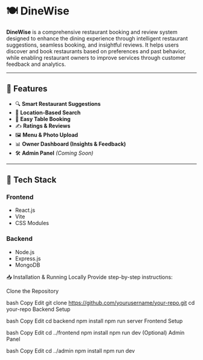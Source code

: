 # 🍽️ DineWise

**DineWise** is a comprehensive restaurant booking and review system designed to enhance the dining experience through intelligent restaurant suggestions, seamless booking, and insightful reviews. It helps users discover and book restaurants based on preferences and past behavior, while enabling restaurant owners to improve services through customer feedback and analytics.

---

## 🌟 Features

- 🔍 **Smart Restaurant Suggestions**
- 📍 **Location-Based Search**
- 📅 **Easy Table Booking**
- ✍️ **Ratings & Reviews**
- 🖼️ **Menu & Photo Upload**
- 📊 **Owner Dashboard (Insights & Feedback)**
- 🛠️ **Admin Panel** *(Coming Soon)*

---

## 🧰 Tech Stack

### Frontend
- React.js
- Vite
- CSS Modules

### Backend
- Node.js
- Express.js
- MongoDB

📥 Installation & Running Locally
Provide step-by-step instructions:

Clone the Repository

bash
Copy
Edit
git clone https://github.com/yourusername/your-repo.git
cd your-repo
Backend Setup

bash
Copy
Edit
cd backend
npm install
npm run server
Frontend Setup

bash
Copy
Edit
cd ../frontend
npm install
npm run dev
(Optional) Admin Panel

bash
Copy
Edit
cd ../admin
npm install
npm run dev


